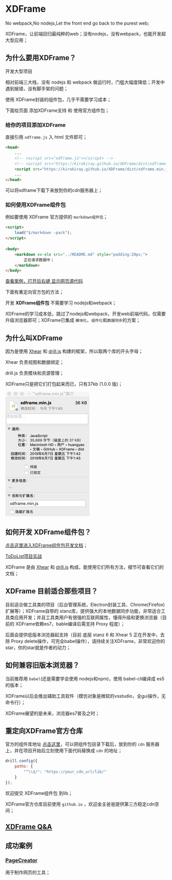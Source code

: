 # XDFrame

No webpack,No nodejs,Let the front end go back to the purest web;

XDFrame，让前端回归最纯粹的web；没有nodejs，没有webpack，也能开发超大型应用；

## 为什么要用XDFrame？

开发大型项目

相对前端三大栈，没有 nodejs 和 webpack 做运行时，门槛大幅度降低；开发中遇到报错，没有脚手架的问题；

使用 XDFrame封装的组件包，几乎不需要学习成本；

下面给页面 添加XDFrame支持 和 使用官方组件包；

### 给你的项目添加XDFrame

直接引用 `xdframe.js` 入 html 文件即可；

```html
<head>
    ...
    <!-- <script src="xdframe.js"></script> -->
    <!-- <script src="https://kirakiray.github.io/XDFrame/dist/xdframe.js"></script> -->
    <script src="https://kirakiray.github.io/XDFrame/dist/xdframe.min.js"></script>
    ...
</head>
```

可以将xdframe下载下来放到你的cdn服务器上；

### 如何使用XDFrame组件包

例如要使用 XDFrame 官方提供的 `markdown组件包`；

```html
<script>
    load("$/markdown -pack");
</script>

<body>
    <markdown xv-ele src="../README.md" style="padding:20px;">
        正在请求数据中；
    </markdown>
</body>
```

[查看案例，打开后右键 显示网页源代码](https://kirakiray.github.io/XDFrame/demo/markdown_test.html)

下面有重定向官方包的方法；

开发 **XDFrame组件包** 不需要学习 nodejs和webpack；

XDFrame的学习成本低，跳过了nodejs和webpack，开发web前端代码，仅需要升级浏览器即可；XDFrame已集成 `模块化`、`组件化`和`数据同步`的方案；

## 为什么叫XDFrame

因为是使用 [Xhear](https://github.com/kirakiray/Xhear) 和 [drill.js](https://github.com/kirakiray/drill.js) 构建的框架，所以取两个库的开头字母；

Xhear 负责视图和数据绑定；

drill.js 负责模块和资源管理；

XDFrame只是把它们打包起来而已，只有37kb (1.0.0 版)；

<img src="doc/sources/xdframe_fime_info.png" width="263" />

## 如何开发 XDFrame组件包？

[点击这里进入XDFrame组件包开发文档](doc/README.md)；

[ToDoList项目实战](https://github.com/kirakiray/XDFrame/blob/master/doc/todolist.md)

XDFrame 是由 [Xhear](https://github.com/kirakiray/Xhear) 和 [drill.js](https://github.com/kirakiray/drill.js) 构成，能使用它们所有方法，细节可查看它们的文档；

## XDFrame 目前适合那些项目？

目前适合做工具类的项目（后台管理系统，Electron封装工具、Chrome(Firefox)扩展等）；XDFrame自带的 stanz库，提供强大的本地数据同步功能，非常适合工具类应用开发；并且工具类用户有很强的互联网属性，懂得升级和更换浏览器（目前的 XDFrame依赖es7，bable编译后需支持 Proxy 程度）；

后面会提供低版本浏览器起支持（目前 底层 stanz 6 和 Xhear 5 正在开发中，去除 Proxy delete操作，可完全babel操作），请持续关注XDFrame，非常欢迎你的star，你的star就是作者的动力；

## 如何兼容旧版本浏览器？

当前推荐用 `babel`(还是需要学会使用 nodejs和npm)，使用 babel-cli编译成 es5 的版本；

XDFrame以后会推出辅助工具软件（模仿对象是微软的vsstudio，全gui操作，无命令行）；

XDFrame展望的是未来，浏览器es7普及之时；

## 重定向XDFrame官方仓库

官方的组件库地址 [点击这里](https://github.com/kirakiray/XDFrame/tree/master/lib)，可以把组件包目录下载后，放到你的 `cdn` 服务器上，并在项目开始后立刻使用下面代码替换成 `cdn` 的地址；

```javascript
drill.config({
    paths: {
        "^\\$/": "https://your_cdn_url/lib/"
    }
});
```

欢迎提交 XDFrame组件包 到lib；

XDFrame官方仓库目前使用 `github.io` ，欢迎金主爸爸提供第三方稳定cdn空间；

## [XDFrame Q&A](doc/qanda.md)

## 成功案例

### [PageCreator](https://kirakiray.com/pageCreator/)

用于制作网页的工具；
